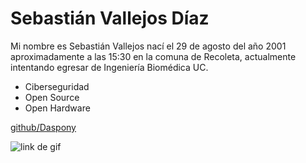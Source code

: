 # Sebastián Vallejos Díaz


Mi nombre es Sebastián Vallejos nací el 29 de agosto del año 2001 aproximadamente a las 15:30 en la comuna de Recoleta, actualmente intentando egresar de Ingeniería Biomédica UC.

* Ciberseguridad
* Open Source
* Open Hardware

  

[github/Daspony](https://github.com/Daspony)

![link de gif](https://media.tenor.com/RBL0tBqEhC4AAAAM/hast-la-proximaaa-social-distancing.gif)


